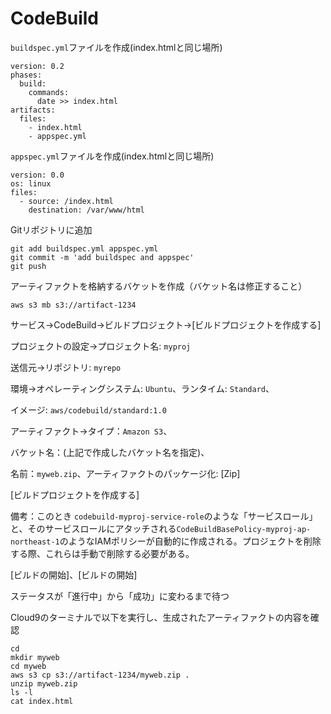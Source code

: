 # CodeBuild

`buildspec.yml`ファイルを作成(index.htmlと同じ場所)

```
version: 0.2
phases:
  build:
    commands:
      date >> index.html
artifacts:
  files:
    - index.html
    - appspec.yml
```

`appspec.yml`ファイルを作成(index.htmlと同じ場所)

```
version: 0.0
os: linux
files:
  - source: /index.html
    destination: /var/www/html
```

Gitリポジトリに追加

```
git add buildspec.yml appspec.yml
git commit -m 'add buildspec and appspec'
git push
```

アーティファクトを格納するバケットを作成（バケット名は修正すること）

```
aws s3 mb s3://artifact-1234
```

サービス→CodeBuild→ビルドプロジェクト→[ビルドプロジェクトを作成する]

プロジェクトの設定→プロジェクト名: `myproj`

送信元→リポジトリ: `myrepo`

環境→オペレーティングシステム: `Ubuntu`、ランタイム: `Standard`、

イメージ: `aws/codebuild/standard:1.0`

アーティファクト→タイプ：`Amazon S3`、

バケット名：(上記で作成したバケット名を指定)、

名前：`myweb.zip`、アーティファクトのパッケージ化: [Zip]

[ビルドプロジェクトを作成する]

備考：このとき `codebuild-myproj-service-role`のような「サービスロール」と、そのサービスロールにアタッチされる`CodeBuildBasePolicy-myproj-ap-northeast-1`のようなIAMポリシーが自動的に作成される。プロジェクトを削除する際、これらは手動で削除する必要がある。

[ビルドの開始]、[ビルドの開始]

ステータスが「進行中」から「成功」に変わるまで待つ

Cloud9のターミナルで以下を実行し、生成されたアーティファクトの内容を確認

```
cd
mkdir myweb
cd myweb
aws s3 cp s3://artifact-1234/myweb.zip .
unzip myweb.zip
ls -l
cat index.html
```



